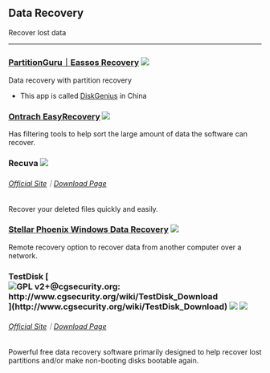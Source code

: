 ## Data Recovery

Recover lost data

---

### [PartitionGuru｜Eassos Recovery](http://www.eassos.com/) ![](../assets/earth-globe.png)

Data recovery with partition recovery

* This app is called [DiskGenius](http://www.diskgenius.cn/download.php) in China

### [Ontrach EasyRecovery](http://www.krollontrack.com/data-recovery/recovery-software/) ![](../assets/earth-globe.png)

Has filtering tools to help sort the large amount of data the software can recover.

### Recuva ![](../assets/earth-globe.png)

###### [Official Site](https://www.piriform.com/recuva)｜[Download Page](https://www.piriform.com/recuva/download)

Recover your deleted files quickly and easily.

### [Stellar Phoenix Windows Data Recovery](http://www.stellarinfo.com/windows-data-recovery.php) ![](../assets/earth-globe.png)

Remote recovery option to recover data from another computer over a network.

### TestDisk [![](../assets/open-source-icon.png "GPL v2+@cgsecurity.org: http://www.cgsecurity.org/wiki/TestDisk_Download")](http://www.cgsecurity.org/wiki/TestDisk_Download) ![](../assets/earth-globe.png) ![](../assets/usb.png)

###### [Official Site](http://www.cgsecurity.org/wiki/TestDisk)｜[Download Page](http://www.cgsecurity.org/wiki/TestDisk_Download)

Powerful free data recovery software primarily designed to help recover lost partitions and/or make non-booting disks bootable again.

